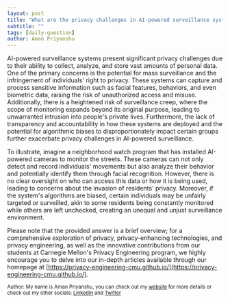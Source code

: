 ```yaml
---
layout: post
title: "What are the privacy challenges in AI-powered surveillance systems?"
subtitle: ""
tags: [daily-question]
author: Aman Priyanshu
---
```


AI-powered surveillance systems present significant privacy challenges due to their ability to collect, analyze, and store vast amounts of personal data. One of the primary concerns is the potential for mass surveillance and the infringement of individuals' right to privacy. These systems can capture and process sensitive information such as facial features, behaviors, and even biometric data, raising the risk of unauthorized access and misuse. Additionally, there is a heightened risk of surveillance creep, where the scope of monitoring expands beyond its original purpose, leading to unwarranted intrusion into people's private lives. Furthermore, the lack of transparency and accountability in how these systems are deployed and the potential for algorithmic biases to disproportionately impact certain groups further exacerbate privacy challenges in AI-powered surveillance.

To illustrate, imagine a neighborhood watch program that has installed AI-powered cameras to monitor the streets. These cameras can not only detect and record individuals' movements but also analyze their behavior and potentially identify them through facial recognition. However, there is no clear oversight on who can access this data or how it is being used, leading to concerns about the invasion of residents' privacy. Moreover, if the system's algorithms are biased, certain individuals may be unfairly targeted or surveilled, akin to some residents being constantly monitored while others are left unchecked, creating an unequal and unjust surveillance environment.

Please note that the provided answer is a brief overview; for a comprehensive exploration of privacy, privacy-enhancing technologies, and privacy engineering, as well as the innovative contributions from our students at Carnegie Mellon's Privacy Engineering program, we highly encourage you to delve into our in-depth articles available through our homepage at [https://privacy-engineering-cmu.github.io/](https://privacy-engineering-cmu.github.io/).

<small>Author: My name is Aman Priyanshu, you can check out my [website](https://amanpriyanshu.github.io/) for more details or check out my other socials: [LinkedIn](https://www.linkedin.com/in/aman-priyanshu/) and [Twitter](https://twitter.com/AmanPriyanshu6)</small>
